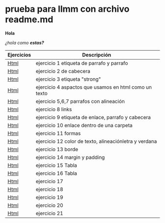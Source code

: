 # prueba para llmm con archivo readme.md

**Hola**

_¿hola como **estas?**_


Ejercicios|Descripción
-----------|---------
[Html](/LMAR/ejercicio1.html)|ejercicio 1 etiqueta de parrafo y parrafo
[Html](/LMAR/ejercicio2.html)|ejercicio 2  de cabecera
[Html](/LMAR/ejercicio3.html)|ejercicio 3  etiqueta "strong"
[Html](/LMAR/ejercicio4.html)|ejercicio 4 aspactos que usamos en html como un texto 
[Html](/LMAR/ejercicio5y6y7.html)|ejercicio 5,6,7 parrafos con alineación
[Html](/LMAR/misitio)|ejercicio 8 links
[Html](/LMAR/Ejercicio9.html)|ejercicio 9 etiqueta de enlace, parrafo y cabecera
[Html](/LMAR/ejercicio10.html)|ejercicio 10 enlace dentro de una carpeta
[Html](/LMAR/ejercicio11.html)|ejercicio 11 formas
[Html](/LMAR/ejercicio12.html)|ejercicio 12 color de texto, alineaciónletra y verdana
[Html](/LMAR/ejercicio13.html)|ejercicio 13 borde
[Html](/LMAR/ejercicio14.html)|ejercicio 14 margin y padding
[Html](/LMAR/ejercicio15.html)|ejercicio 15 Tabla
[Html](/LMAR/Ejercicio16.html)|ejercicio 16 Tabla
[Html](/LMAR/ejercicio17)|ejercicio 17
[Html](/LMAR/Tabla18)|ejercicio 18
[Html](/LMAR/Ejercico19)|ejercicio 19
[Html](/LMAR/Ejercicio20)|ejercicio 20
[Html](/LMAR/Ejercicio21)|ejercicio 21
